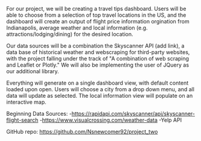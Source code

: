For our project, we will be creating a travel tips dashboard. Users will be able to choose from a selection of top travel locations in the US, and the dashboard will create an output of flight price information orgination from Indianapolis, average weather and local information (e.g. attractions/lodging/dining) for the desired location. 

Our data sources will be a combination the Skyscanner API (add link), a data base of historical weather and webscraping for third-party websites, with the project falling under the track of "A combination of web scraping and Leaflet or Plotly." We will also be implementing the user of JQuery as our additional library. 

Everything will generate on a single dashboard view, with default content loaded upon open. Users will choose a city from a drop down menu, and all data will update as selected. The local information view will populate on an interactive map.  


Beginning Data Sources: 
-https://rapidapi.com/skyscanner/api/skyscanner-flight-search
-https://www.visualcrossing.com/weather-data
-Yelp API

GitHub repo: https://github.com/Nsnewcomer92/project_two 
